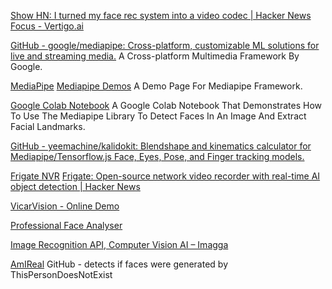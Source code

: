 
[Show HN: I turned my face rec system into a video codec | Hacker News](https://news.ycombinator.com/item?id=31516108)
[Focus - Vertigo.ai](https://vertigo.ai/focus/)

[GitHub - google/mediapipe: Cross-platform, customizable ML solutions for live and streaming media.](https://github.com/google/mediapipe)
A Cross-platform Multimedia Framework By Google.

[MediaPipe](https://viz.mediapipe.dev/)
[Mediapipe Demos](https://viz.mediapipe.dev/demo)
A Demo Page For Mediapipe Framework.

[Google Colab Notebook](https://colab.research.google.com/drive/1FCxIsJS9i58uAsgsLFqDwFmiPO14Z2Hd)
A Google Colab Notebook That Demonstrates How To Use The Mediapipe Library To Detect Faces In An Image And Extract Facial Landmarks.

[GitHub - yeemachine/kalidokit: Blendshape and kinematics calculator for Mediapipe/Tensorflow.js Face, Eyes, Pose, and Finger tracking models.](https://github.com/yeemachine/kalidokit)

[Frigate NVR](https://frigate.video/)
[Frigate: Open-source network video recorder with real-time AI object detection | Hacker News](https://news.ycombinator.com/item?id=38321413)

[VicarVision - Online Demo](https://vicarvision.nl/products/online-facereader-demo/)

[Professional Face Analyser](https://pinkmirror.com/)

[Image Recognition API, Computer Vision AI – Imagga](https://imagga.com/)

[AmIReal](https://seintpl.github.io/AmIReal/)
GitHub - detects if faces were generated by ThisPersonDoesNotExist
